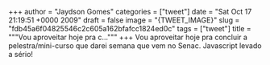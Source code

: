
+++
author = "Jaydson Gomes"
categories = ["tweet"]
date = "Sat Oct 17 21:19:51 +0000 2009"
draft = false
image = "{TWEET_IMAGE}"
slug = "fdb45a6f04825546c2c605a162bfafcc1824ed0c"
tags = ["tweet"]
title = """Vou aproveitar hoje pra c..."""
+++
Vou aproveitar hoje pra concluir a pelestra/mini-curso que darei semana que vem no Senac. Javascript levado a sério!
